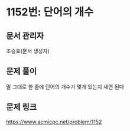 # 1152번: 단어의 개수
## 문서 관리자
조승효(문서 생성자)
## 문제 풀이
말 그대로 한 줄에 단어의 개수가 몇개 있는지 세면 된다
## 문제 링크
https://www.acmicpc.net/problem/1152